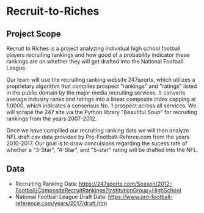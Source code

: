 # Recruit-to-Riches

## Project Scope
Recruit to Riches is a project analyzing individual high school football players recruiting rankings and how good of a probability indicator these rankings are on whether they will get drafted into the National Football League.

Our team will use the recruiting ranking website 247sports, which utilizes a proprietary algorithm that compiles prospect "rankings" and "ratings" listed in the public domain by the major media recruiting services. It converts average industry ranks and ratings into a linear composite index capping at 1.0000, which indicates a consensus No. 1 prospect across all services. We will scrape the 247 site via the Python library "Beautiful Soup" for recruiting rankings from the years 2007-2012.

Once we have compilied our recruiting ranking data we will then analyze NFL draft csv data provided by Pro-Football-Referce.com from the years 2010-2017. Our goal is to draw conculsions regarding the sucess rate of whether a "3-Star", "4-Star", and "5-star" rating will be drafted into the NFL.  

## Data
- Recruiting Ranking Data: https://247sports.com/Season/2012-Football/CompositeRecruitRankings?InstitutionGroup=HighSchool
- National Football League Draft Data: https://www.pro-football-reference.com/years/2017/draft.htm

